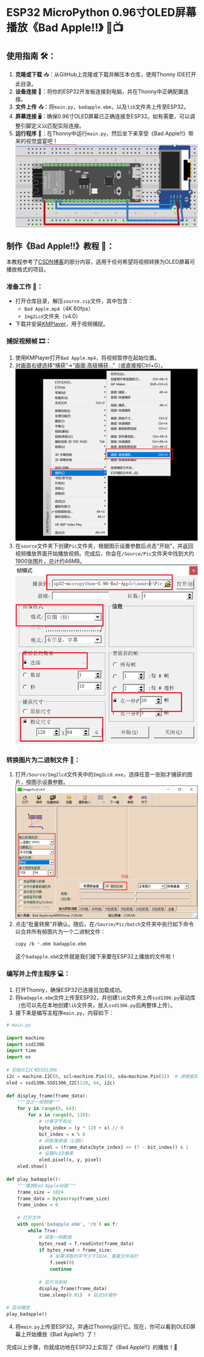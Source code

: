 # ESP32 MicroPython 0.96寸OLED屏幕播放《Bad Apple!!》 🎃📺

## 使用指南 🛠️：

1. **克隆或下载** 📥：从GitHub上克隆或下载并解压本仓库，使用Thonny IDE打开此目录。
2. **设备连接** 🔌：将你的ESP32开发板连接到电脑，并在Thonny中正确配置连接。
3. **文件上传** 📤：将`main.py`，`badapple.ebm`，以及`lib`文件夹上传至ESP32。
4. **屏幕连接** 🖥️：确保0.96寸OLED屏幕已正确连接至ESP32。如有需要，可以调整引脚定义以匹配实际连接。
5. **运行程序** 🚀：在Thonny中运行`main.py`，然后坐下来享受《Bad Apple!!》带来的视觉盛宴吧！
![连接图示例](https://raw.githubusercontent.com/xuzhibao/esp32-Micropython-oled-BadApple/refs/heads/main/Pictures/lianxian.png)
## 制作《Bad Apple!!》教程 📝：

本教程参考了[CSDN博客](https://blog.csdn.net/m0_47329175/article/details/130682985)的部分内容，适用于任何希望将视频转换为OLED屏幕可播放格式的项目。

### 准备工作 📁：

- 打开仓库目录，解压`source.zip`文件，其中包含：
  - `Bad Apple.mp4`（4K 60fps）
  - `Img2Lcd`文件夹（v4.0）
- 下载并安装[KMPlayer](https://dn.kmplayer.com/Dn/kmp32/2411/KMPlayer_4.2.3.19.exe)，用于视频捕捉。

### 捕捉视频帧 🎞️：

1. 使用KMPlayer打开`Bad Apple.mp4`，将视频暂停在起始位置。
2. 对画面右键选择“捕获”->“画面:高级捕获...”（或直接按Ctrl+G）。
   ![捕获设置](https://raw.githubusercontent.com/xuzhibao/esp32-Micropython-oled-BadApple/refs/heads/main/Pictures/buhuo.png)
3. 在`source`文件夹下创建`Pic`文件夹，根据图示设置参数后点击“开始”，并返回视频播放界面开始播放视频。完成后，你会在`/Source/Pic`文件夹中找到大约1900张图片，总计约46MB。
   ![捕获过程](https://raw.githubusercontent.com/xuzhibao/esp32-Micropython-oled-BadApple/refs/heads/main/Pictures/catch.png)

### 转换图片为二进制文件 🔄：

1. 打开`/Source/Img2lcd`文件夹中的`Img2Lcd.exe`，选择任意一张刚才捕获的图片，按图示设置参数。
   ![图片转换](https://raw.githubusercontent.com/xuzhibao/esp32-Micropython-oled-BadApple/refs/heads/main/Pictures/Image2.png)
2. 点击“批量转换”并确认。随后，在`/Source/Pic/batch`文件夹中执行如下命令以合并所有帧图片为一个二进制文件：
   ```bash
   copy /b *.ebm badapple.ebm
   ```
   这个`badapple.ebm`文件就是我们接下来要在ESP32上播放的文件啦！

### 编写并上传主程序 💻：

1. 打开Thonny，确保ESP32已连接且加载成功。
2. 将`badapple.ebm`文件上传至ESP32，并创建`lib`文件夹上传`ssd1306.py`驱动库（也可以先在本地创建`lib`文件夹，放入`ssd1306.py`后再整体上传）。
3. 接下来是编写主程序`main.py`，内容如下：

```python
# main.py

import machine
import ssd1306
import time
import os

# 初始化I2C和SSD1306
i2c = machine.I2C(0, scl=machine.Pin(4), sda=machine.Pin(5))  # 请根据实际连接调整引脚
oled = ssd1306.SSD1306_I2C(128, 64, i2c)

def display_frame(frame_data):
    """显示一帧图像"""
    for y in range(0, 64):
        for x in range(0, 128):
            # 计算字节和位
            byte_index = (y * 128 + x) // 8
            bit_index = x % 8
            # 获取像素值（1或0）
            pixel = (frame_data[byte_index] >> (7 - bit_index)) & 1
            # 设置OLED像素
            oled.pixel(x, y, pixel)
    oled.show()

def play_badapple():
    """播放Bad Apple动画"""
    frame_size = 1024
    frame_data = bytearray(frame_size)
    frame_index = 0
    
    # 打开文件
    with open('badapple.ebm', 'rb') as f:
        while True:
            # 读取一帧数据
            bytes_read = f.readinto(frame_data)
            if bytes_read < frame_size:
                # 如果读取的字节少于1024，重置文件指针
                f.seek(0)
                continue
            
            # 显示当前帧
            display_frame(frame_data)
            time.sleep(0.01)  # 延迟10毫秒

# 启动播放
play_badapple()
```

4. 将`main.py`上传至ESP32，并通过Thonny运行它。现在，你可以看到OLED屏幕上开始播放《Bad Apple!!》了！

完成以上步骤，你就成功地在ESP32上实现了《Bad Apple!!》的播放！🎉

